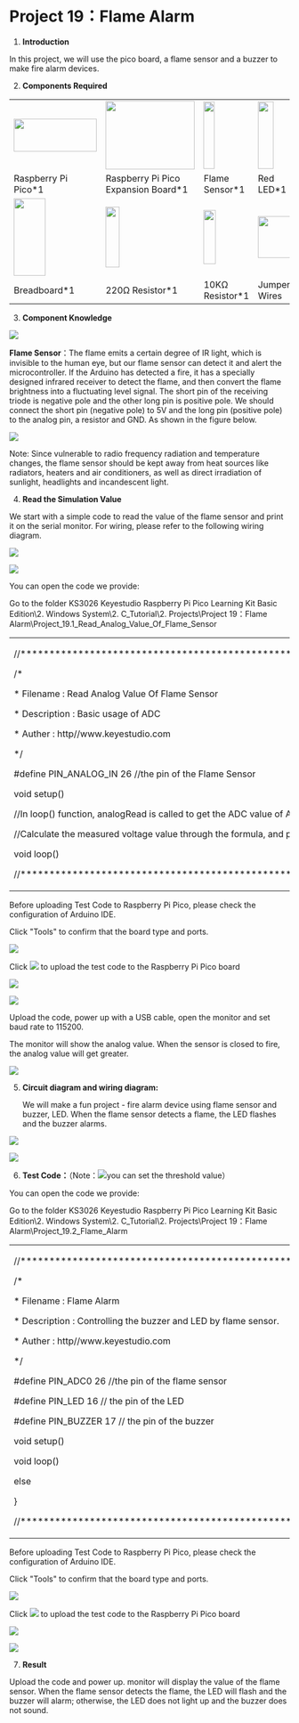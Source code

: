 # Project 19：Flame Alarm

1.  **Introduction**

In this project, we will use the pico board, a flame sensor and a buzzer
to make fire alarm devices.

2.  **Components Required**

<table>
<tbody>
<tr class="odd">
<td><p><img src="https://raw.githubusercontent.com/keyestudio/KS3026-Keyestudio-Raspberry-Pi-Pico-Learning-Kit-Basic-Edition-Arduino/master/media/f70a6a892505b1816d151452b9b995a7.jpeg" style="width:1.55417in;height:0.61875in" /></p></td>
<td><img src="https://raw.githubusercontent.com/keyestudio/KS3026-Keyestudio-Raspberry-Pi-Pico-Learning-Kit-Basic-Edition-Arduino/master/media/bbed91c0b45fcafc7e7163bfeabf68f9.png" style="width:1.66944in;height:1.28472in" /></td>
<td><img src="https://raw.githubusercontent.com/keyestudio/KS3026-Keyestudio-Raspberry-Pi-Pico-Learning-Kit-Basic-Edition-Arduino/master/media/a50ec3e38adf10643eafac8cb62bec8a.png" style="width:0.20278in;height:1.25764in" /></td>
<td><img src="https://raw.githubusercontent.com/keyestudio/KS3026-Keyestudio-Raspberry-Pi-Pico-Learning-Kit-Basic-Edition-Arduino/master/media/ef77f5a64c382157fc2dea21ec373fef.png" style="width:0.29514in;height:1.25903in" /></td>
<td><img src="https://raw.githubusercontent.com/keyestudio/KS3026-Keyestudio-Raspberry-Pi-Pico-Learning-Kit-Basic-Edition-Arduino/master/media/4b4f653a76a82a3b413855493cc58fba.png" style="width:0.86111in;height:0.70069in" /></td>
</tr>
<tr class="even">
<td>Raspberry Pi Pico*1</td>
<td>Raspberry Pi Pico Expansion Board*1</td>
<td>Flame Sensor*1</td>
<td>Red LED*1</td>
<td>Active Buzzer*1</td>
</tr>
<tr class="odd">
<td><img src="https://raw.githubusercontent.com/keyestudio/KS3026-Keyestudio-Raspberry-Pi-Pico-Learning-Kit-Basic-Edition-Arduino/master/media/e380dd26e4825be9a768973802a55fe6.png" style="width:0.59028in;height:1.44583in" /></td>
<td><img src="https://raw.githubusercontent.com/keyestudio/KS3026-Keyestudio-Raspberry-Pi-Pico-Learning-Kit-Basic-Edition-Arduino/master/media/845d05a6108b1662b828610ba9dcb788.png" style="width:0.25833in;height:1.13681in" /></td>
<td><img src="https://raw.githubusercontent.com/keyestudio/KS3026-Keyestudio-Raspberry-Pi-Pico-Learning-Kit-Basic-Edition-Arduino/master/media/b395b1cd2678f87b3a34dec15659efbc.png" style="width:0.22431in;height:1.00556in" /></td>
<td><img src="https://raw.githubusercontent.com/keyestudio/KS3026-Keyestudio-Raspberry-Pi-Pico-Learning-Kit-Basic-Edition-Arduino/master/media/e9a8d050105397bb183512fb4ffdd2f6.png" style="width:0.77222in;height:0.77986in" /></td>
<td><img src="https://raw.githubusercontent.com/keyestudio/KS3026-Keyestudio-Raspberry-Pi-Pico-Learning-Kit-Basic-Edition-Arduino/master/media/7dcbd02995be3c142b2f97df7f7c03ce.png" style="width:1.05903in;height:0.56667in" /></td>
</tr>
<tr class="even">
<td>Breadboard*1</td>
<td>220Ω Resistor*1</td>
<td>10KΩ Resistor*1</td>
<td>Jumper Wires</td>
<td>USB Cable*1</td>
</tr>
</tbody>
</table>

3.  **Component Knowledge**

![](/media/a50ec3e38adf10643eafac8cb62bec8a.png)

**Flame Sensor**：The flame emits a certain degree of IR light, which is
invisible to the human eye, but our flame sensor can detect it and alert
the microcontroller. If the Arduino has detected a fire, it has a
specially designed infrared receiver to detect the flame, and then
convert the flame brightness into a fluctuating level signal. The short
pin of the receiving triode is negative pole and the other long pin is
positive pole. We should connect the short pin (negative pole) to 5V and
the long pin (positive pole) to the analog pin, a resistor and GND. As
shown in the figure below.

![](/media/87bd204db523c602c80745266c1ee452.png)

Note: Since vulnerable to radio frequency radiation and temperature
changes, the flame sensor should be kept away from heat sources like
radiators, heaters and air conditioners, as well as direct irradiation
of sunlight, headlights and incandescent light.

4.  **Read the Simulation Value**

We start with a simple code to read the value of the flame sensor and
print it on the serial monitor. For wiring, please refer to the
following wiring diagram.

![](/media/85531078db041bba05599b3a1118a7bc.png)

![](/media/1e3c424f7cc7ac797ab0b8ae4a00f4f1.png)

You can open the code we provide:

Go to the folder KS3026 Keyestudio Raspberry Pi Pico Learning Kit Basic
Edition\\2. Windows System\\2. C\_Tutorial\\2. Projects\\Project
19：Flame Alarm\\Project\_19.1\_Read\_Analog\_Value\_Of\_Flame\_Sensor

<table>
<tbody>
<tr class="odd">
<td><p>//**********************************************************************************</p>
<p>/*</p>
<p>* Filename : Read Analog Value Of Flame Sensor</p>
<p>* Description : Basic usage of ADC</p>
<p>* Auther : http//www.keyestudio.com</p>
<p>*/</p>
<p>#define PIN_ANALOG_IN 26 //the pin of the Flame Sensor</p>
<p>void setup() </p>
<p>//In loop() function, analogRead is called to get the ADC value of ADC0 and assign it to adcVal.</p>
<p>//Calculate the measured voltage value through the formula, and print these data through the serial port monitor.</p>
<p>void loop() </p>
<p>//**********************************************************************************</p></td>
</tr>
</tbody>
</table>

Before uploading Test Code to Raspberry Pi Pico, please check the
configuration of Arduino IDE.

Click "Tools" to confirm that the board type and ports.

![](/media/d4aa7058acf0390a05302f79ba2214d2.png)

Click ![](/media/b0d41283bf5ae66d2d5ab45db15331ba.png) to upload the test code to the Raspberry
Pi Pico board

![](/media/cea07f9d1f4bf0db87a369504450c43a.png)

![](/media/03e31b97a2523cc4ef41031fa55de9f5.png)

Upload the code, power up with a USB cable, open the monitor and set
baud rate to 115200.

The monitor will show the analog value. When the sensor is closed to
fire, the analog value will get greater.

![](/media/b578ae0004b44405bac340bc62138a80.png)

5.  **Circuit diagram and wiring diagram:**
    
    We will make a fun project - fire alarm device using flame sensor
    and buzzer, LED. When the flame sensor detects a flame, the LED
    flashes and the buzzer alarms.

![](/media/c2b7feb8039e618ba070a9714ef06554.png)

![](/media/0cd1ee17a6f8de81464817090c5832eb.png)

6.  **Test Code：**（Note：![](/media/4b3a41657bb185bc081cc3768c117634.png)you can set the threshold
    value）

You can open the code we provide:

Go to the folder KS3026 Keyestudio Raspberry Pi Pico Learning Kit Basic
Edition\\2. Windows System\\2. C\_Tutorial\\2. Projects\\Project
19：Flame Alarm\\Project\_19.2\_Flame\_Alarm

<table>
<tbody>
<tr class="odd">
<td><p>//**********************************************************************************</p>
<p>/*</p>
<p>* Filename : Flame Alarm</p>
<p>* Description : Controlling the buzzer and LED by flame sensor.</p>
<p>* Auther : http//www.keyestudio.com</p>
<p>*/</p>
<p>#define PIN_ADC0 26 //the pin of the flame sensor</p>
<p>#define PIN_LED 16 // the pin of the LED</p>
<p>#define PIN_BUZZER 17 // the pin of the buzzer</p>
<p>void setup() </p>
<p>void loop() </p>
<p>else</p>
<p></p>
<p>}</p>
<p>//**********************************************************************************</p></td>
</tr>
</tbody>
</table>

Before uploading Test Code to Raspberry Pi Pico, please check the
configuration of Arduino IDE.

Click "Tools" to confirm that the board type and ports.

![](/media/923c1a2b3038e19d96e9a7ddc8c2b5b2.png)

Click ![](/media/b0d41283bf5ae66d2d5ab45db15331ba.png) to upload the test code to the Raspberry
Pi Pico board

![](/media/aaebe373c81e3ca00443bcaf76ac5b92.png)

![](/media/480b051c4344a142ea7136bc4f72b29b.png)

7.  **Result**

Upload the code and power up. monitor will display the value of the
flame sensor. When the flame sensor detects the flame, the LED will
flash and the buzzer will alarm; otherwise, the LED does not light up
and the buzzer does not sound.
